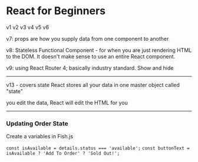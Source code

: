 # React for Beginners

v1
v2
v3
v4
v5
v6

v7: props are how you supply data from one component to another

v8: Stateless Functional Component - for when you are just rendering HTML to the DOM.  It doesn't make sense to use
an entire React component.

v9: using React Router 4; basically industry standard. Show and hide

-----

v13 - covers state
React stores all your data in one master object called "state"

you edit the data, React will edit the HTML for you

-----

### Updating Order State

Create a variables in Fish.js

`const isAvailable = details.status === 'available';`
`const buttonText = isAvailable ? 'Add To Order' ? 'Sold Out!';`
